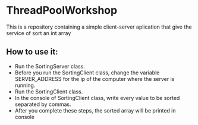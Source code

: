 # ThreadPoolWorkshop
This is a repository containing a simple client-server aplication that give the service of sort an int array

## How to use it:
- Run the SortingServer class.
- Before you run the SortingClient class, change the variable SERVER_ADDRESS for the ip of the computer where the server is running.
- Run the SortingClient class.
- In the console of SortingClient class, write every value to be sorted separated by commas.
- After you complete these steps, the sorted array will be printed in console
